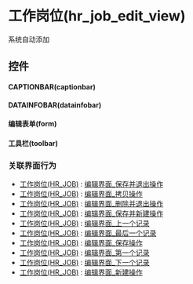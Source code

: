 # 工作岗位(hr_job_edit_view)  <!-- {docsify-ignore-all} -->


系统自动添加



## 控件
#### CAPTIONBAR(captionbar)
#### DATAINFOBAR(datainfobar)
#### 编辑表单(form)
#### 工具栏(toolbar)


### 关联界面行为
  * [工作岗位(HR_JOB)](module/hr/hr_job) : [编辑界面_保存并退出操作](module/hr/hr_job#界面行为)
  * [工作岗位(HR_JOB)](module/hr/hr_job) : [编辑界面_拷贝操作](module/hr/hr_job#界面行为)
  * [工作岗位(HR_JOB)](module/hr/hr_job) : [编辑界面_删除并退出操作](module/hr/hr_job#界面行为)
  * [工作岗位(HR_JOB)](module/hr/hr_job) : [编辑界面_保存并新建操作](module/hr/hr_job#界面行为)
  * [工作岗位(HR_JOB)](module/hr/hr_job) : [编辑界面_上一个记录](module/hr/hr_job#界面行为)
  * [工作岗位(HR_JOB)](module/hr/hr_job) : [编辑界面_最后一个记录](module/hr/hr_job#界面行为)
  * [工作岗位(HR_JOB)](module/hr/hr_job) : [编辑界面_保存操作](module/hr/hr_job#界面行为)
  * [工作岗位(HR_JOB)](module/hr/hr_job) : [编辑界面_第一个记录](module/hr/hr_job#界面行为)
  * [工作岗位(HR_JOB)](module/hr/hr_job) : [编辑界面_下一个记录](module/hr/hr_job#界面行为)
  * [工作岗位(HR_JOB)](module/hr/hr_job) : [编辑界面_新建操作](module/hr/hr_job#界面行为)

<script>
 const { createApp } = Vue
  createApp({
    data() {
      return {

      }
    }
  }).use(ElementPlus).mount('#app')
</script>